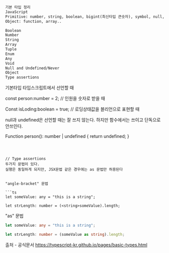  ```md
 기본 타입 정리
JavaScript
Primitive: number, string, boolean, bigint(최신타입 큰숫자), symbol, null, undefined
Object: function, array..

Boolean
Number
String
Array
Tuple
Enum
Any
Void
Null and Undefined/Never
Object
Type assertions
```

기본타입 타입스크립트에서 선언할 때

const person:number = 2; // 인원을 숫자로 받을 때

Const isLoding:boolean = true; // 로딩상태값을 블리언으로 표현할 때

null과 undefined은 선언할 때는 잘 쓰지 않는다. 하지만 함수에서는 쓰이고
단독으로 안쓰인다. 


Function person(): number | undefined {
return undefined;
}
```



// Type assertions
두가지 문법이 있다.
실행은 동일하게 되지만, JSX문법 같은 경우에는 as 문법만 허용된다


"angle-bracket" 문법

```ts
let someValue: any = "this is a string";

let strLength: number = (<string>someValue).length;
```

"as" 문법

```ts
let someValue: any = "this is a string";

let strLength: number = (someValue as string).length;
```

출처 - 공식문서
https://typescript-kr.github.io/pages/basic-types.html